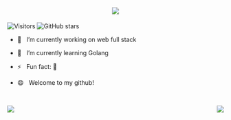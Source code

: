 
<!-- <h2> Hey there! I'm Orange-Yellow.👋</h2>

- 🔭 &nbsp; I’m currently working on web full stack

- 🌱 &nbsp; I’m currently learning Golang

- ⚡ &nbsp; Fun fact: 🏀

- 😄 &nbsp; Welcome to my github!

<!-- - <img align="right" alt="GIF" src="https://raw.githubusercontent.com/devSouvik/devSouvik/master/gif3.gif" width="400"/> -->


<h1 align="center">
  <a href="">
    <img src="https://readme-typing-svg.herokuapp.com/?lines=console.log(%22Hello%2C%20World!%22);OrangeYellow祝您天天愉快!&center=true&size=27">
  </a>
</h1>
<!-- 访客数统计徽标 -->
<div>
  <img src="https://visitor-badge.glitch.me/badge?page_id=Orange-Yellow" alt="Visitors" />
  <img src="https://img.shields.io/github/stars/Orange-Yellow" alt="GitHub stars" />
 </div>


- 🔭 &nbsp; I’m currently working on web full stack

- 🌱 &nbsp; I’m currently learning Golang

- ⚡ &nbsp; Fun fact: 🏀

- 😄 &nbsp; Welcome to my github!

<!-- 敲代码的图片 -->
<!-- <div align="right" ><img order-radius="100px" src="https://cdn.jsdelivr.net/gh/sun0225SUN/photos/images/202108300019556.gif"/></div> -->
<br>
<p align = "center">
  <img align='left' src = "https://github-readme-stats.vercel.app/api?username=Orange-Yellow&count_private=true&show_icons=true&theme=tokyonight&line_height=27">
  <img align='right' src = "https://github-readme-stats.vercel.app/api/top-langs/?username=Orange-Yellow&theme=tokyonight&layout=compact">
</p>

  

